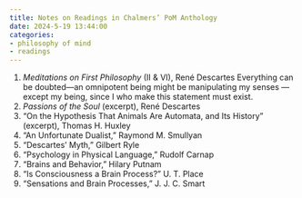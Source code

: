 ```yaml
---
title: Notes on Readings in Chalmers’ PoM Anthology
date: 2024-5-19 13:44:00
categories:
- philosophy of mind
- readings
---
```

1. *Meditations on First Philosophy* (II & VI), René Descartes
   Everything can be doubted—an omnipotent being might be manipulating my senses
   —except my being, since I who make this statement must exist.
2. *Passions of the Soul* (excerpt), René Descartes
3. “On the Hypothesis That Animals Are Automata, and Its History” (excerpt),
   Thomas H. Huxley
4. “An Unfortunate Dualist,” Raymond M. Smullyan
5. “Descartes’ Myth,” Gilbert Ryle
6. “Psychology in Physical Language,” Rudolf Carnap
7. “Brains and Behavior,” Hilary Putnam
8. “Is Consciousness a Brain Process?” U. T. Place
9. “Sensations and Brain Processes,” J. J. C. Smart

